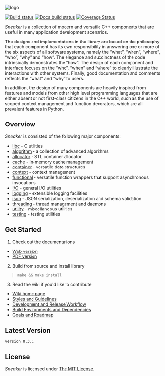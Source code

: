 ![logo](https://raw.github.com/yanzhengli/sneaker/dev/resources/banner.png)

[![Build status](https://travis-ci.org/yanzhengli/sneaker.svg?branch=dev)](https://travis-ci.org/yanzhengli/sneaker)
[![Docs build status](https://readthedocs.org/projects/sneaker/badge/?version=latest)](https://sneaker.readthedocs.io/en/latest/)
[![Coverage Status](https://coveralls.io/repos/github/yanzhengli/sneaker/badge.svg?branch=dev)](https://coveralls.io/github/yanzhengli/sneaker?branch=dev)


_Sneaker_ is a collection of modern and versatile C++ components that are useful
in many application development scenarios.

The designs and implementations in the library are based on the philosophy that
each component has its own responsibility in answering one or more of the six
aspects of all software systems, namely the “what”, “when”, “where”, “who”,
“why” and “how”. The elegance and succinctness of the code intrinsically
demonstrates the “how”. The design of each component and interface focuses on
the “who”, “when” and “where” to clearly illustrate the interactions with
other systems. Finally, good documentation and comments reflects the “what”
and “why” to users.

In addition, the design of many components are heavily inspired from features
and models from other high level programming languages that are either absent or
not first-class citizens in the C++ world, such as the use of scoped context
management and function decorators, which are all prevalent features in Python.


## Overview

_Sneaker_ is consisted of the following major components:

* [libc](https://sneaker.readthedocs.io/en/latest/src/libc.html) - C utilities
* [algorithm](https://sneaker.readthedocs.io/en/latest/src/algorithm.html) - a collection of advanced algorithms
* [allocator](https://sneaker.readthedocs.io/en/latest/src/allocator.html) - STL container allocator
* [cache](https://sneaker.readthedocs.io/en/latest/src/cache.html) - in-memory cache management
* [container](https://sneaker.readthedocs.io/en/latest/src/container.html) - versatile data structures
* [context](https://sneaker.readthedocs.io/en/latest/src/context.html) - context management
* [functional](https://sneaker.readthedocs.io/en/latest/src/functional.html) - versatile function wrappers that support asynchronous invocations
* [I/O](https://sneaker.readthedocs.io/en/latest/src/io.html) - general I/O utilities
* [logging](https://sneaker.readthedocs.io/en/latest/src/logging.html) - extensible logging facilities
* [json](https://sneaker.readthedocs.io/en/latest/src/json.html) - JSON serialization, deserialization and schema validation
* [threading](https://sneaker.readthedocs.io/en/latest/src/threading.html) - thread management and daemons
* [utility](https://sneaker.readthedocs.io/en/latest/src/utility.html) - miscellaneous utilities
* [testing](https://sneaker.readthedocs.io/en/latest/src/testing.html) - testing utilities


## Get Started

1. Check out the documentations
  * [Web version](https://sneaker.readthedocs.org/en/latest/)
  * [PDF version](https://media.readthedocs.org/pdf/sneaker/latest/sneaker.pdf)

2. Build from source and install library
> `make && make install`

3. Read the wiki if you'd like to contribute
  * [Wiki home page](https://github.com/yanzhengli/sneaker/wiki)
  * [Styles and Guidelines](https://github.com/yanzhengli/sneaker/wiki/Styles-and-Guidelines)
  * [Development and Release Workflow](https://github.com/yanzhengli/sneaker/wiki/Development-and-Release-Workflow)
  * [Build Environments and Dependencies](https://github.com/yanzhengli/sneaker/wiki/Build-Environments-and-Dependencies)
  * [Goals and Roadmap](https://github.com/yanzhengli/sneaker/wiki/Goals-and-Roadmap)

## Latest Version
`version 0.3.1`


## License
*Sneaker* is licensed under [The MIT License](http://opensource.org/licenses/MIT).
